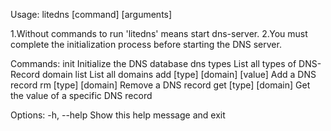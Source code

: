 Usage: litedns [command] [arguments]

1.Without commands to run 'litedns' means start dns-server.
2.You must complete the initialization process before starting the DNS server.

Commands:
	init			Initialize the DNS database
	dns types		List all types of DNS-Record
	domain list		List all domains
	add [type] [domain] [value]		Add a DNS record
	rm [type] [domain]			Remove a DNS record
	get [type] [domain]			Get the value of a specific DNS record

Options:
  -h, --help            Show this help message and exit
